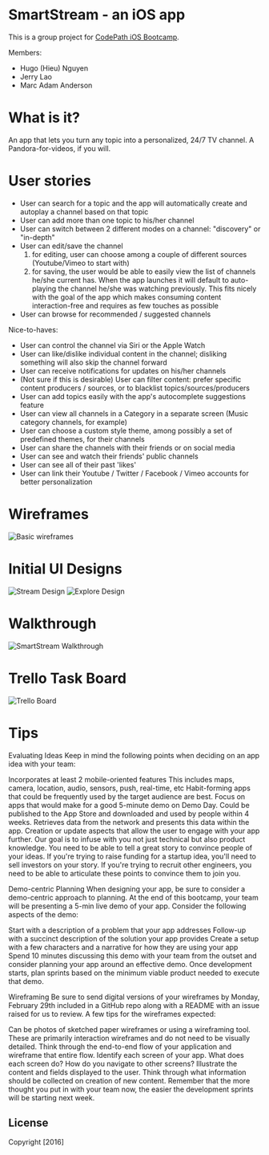 # SmartStream - an iOS app

This is a group project for [CodePath iOS Bootcamp](http://courses.codepath.com/courses/intro_to_ios).

Members:

- Hugo (Hieu) Nguyen
- Jerry Lao
- Marc Adam Anderson

# What is it?
An app that lets you turn any topic into a personalized, 24/7 TV channel. A Pandora-for-videos, if you will.

# User stories

- User can search for a topic and the app will automatically create and autoplay a channel based on that topic
- User can add more than one topic to his/her channel
- User can switch between 2 different modes on a channel: "discovery" or "in-depth"
- User can edit/save the channel
  1) for editing, user can choose among a couple of different sources (Youtube/Vimeo to start with)
  2) for saving, the user would be able to easily view the list of channels he/she current has. When the app launches it will default to auto-playing the channel he/she was watching previously. This fits nicely with the goal of the app which makes consuming content interaction-free and requires as few touches as possible
- User can browse for recommended / suggested channels

Nice-to-haves:

- User can control the channel via Siri or the Apple Watch
- User can like/dislike individual content in the channel; disliking something will also skip the channel forward
- User can receive notifications for updates on his/her channels
- (Not sure if this is desirable) User can filter content: prefer specific content producers / sources,  or to blacklist topics/sources/producers
- User can add topics easily with the app's autocomplete suggestions feature
- User can view all channels in a Category in a separate screen (Music category channels, for example)
- User can choose a custom style theme, among possibly a set of predefined themes, for their channels
- User can share the channels with their friends or on social media
- User can see and watch their friends' public channels
- User can see all of their past 'likes'
- User can link their Youtube / Twitter / Facebook / Vimeo accounts for better personalization

# Wireframes

![Basic wireframes](Design/WireframesSmartStream.png?raw=true "Basic wireframes")

# Initial UI Designs

![Stream Design](Design/Streams.png?raw=true "Stream Design") ![Explore Design](Design/ExploreSF.png?raw=true "Explore Design")

# Walkthrough

![SmartStream Walkthrough](SmartWalkthrough.gif "SmartStream Walkthrough")

# Trello Task Board

![Trello Board](Trello.png "Trello Board")

# Tips

Evaluating Ideas
Keep in mind the following points when deciding on an app idea with your team:

Incorporates at least 2 mobile-oriented features
This includes maps, camera, location, audio, sensors, push, real-time, etc
Habit-forming apps that could be frequently used by the target audience are best.
Focus on apps that would make for a good 5-minute demo on Demo Day.
Could be published to the App Store and downloaded and used by people within 4 weeks.
Retrieves data from the network and presents this data within the app.
Creation or update aspects that allow the user to engage with your app further.
Our goal is to infuse with you not just technical but also product knowledge. You need to be able to tell a great story to convince people of your ideas. If you're trying to raise funding for a startup idea, you'll need to sell investors on your story. If you're trying to recruit other engineers, you need to be able to articulate these points to convince them to join you.

Demo-centric Planning
When designing your app, be sure to consider a demo-centric approach to planning. At the end of this bootcamp, your team will be presenting a 5-min live demo of your app. Consider the following aspects of the demo:

Start with a description of a problem that your app addresses
Follow-up with a succinct description of the solution your app provides
Create a setup with a few characters and a narrative for how they are using your app
Spend 10 minutes discussing this demo with your team from the outset and consider planning your app around an effective demo. Once development starts, plan sprints based on the minimum viable product needed to execute that demo.

Wireframing
Be sure to send digital versions of your wireframes by Monday, February 29th included in a GitHub repo along with a README with an issue raised for us to review. A few tips for the wireframes expected:

Can be photos of sketched paper wireframes or using a wireframing tool.
These are primarily interaction wireframes and do not need to be visually detailed.
Think through the end-to-end flow of your application and wireframe that entire flow.
Identify each screen of your app. What does each screen do? How do you navigate to other screens?
Illustrate the content and fields displayed to the user.
Think through what information should be collected on creation of new content.
Remember that the more thought you put in with your team now, the easier the development sprints will be starting next week.

## License

Copyright [2016]